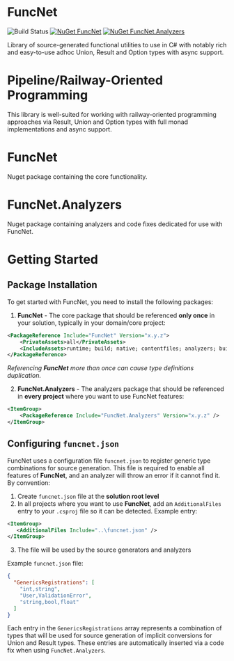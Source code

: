# FuncNet

![Build Status](https://github.com/pawelwilczewski/FuncNet/actions/workflows/ci.yml/badge.svg)
[![NuGet FuncNet](https://img.shields.io/nuget/v/FuncNet?logo=nuget)](https://www.nuget.org/packages/FuncNet/)
[![NuGet FuncNet.Analyzers](https://img.shields.io/nuget/v/FuncNet.Analyzers?logo=nuget)](https://www.nuget.org/packages/FuncNet.Analyzers/)

Library of source-generated functional utilities to use in C# with notably rich and easy-to-use
adhoc Union, Result and Option types with async support.

# Pipeline/Railway-Oriented Programming

This library is well-suited for working with railway-oriented programming approaches via Result,
Union and Option types with full monad implementations and async support.

# FuncNet

Nuget package containing the core functionality.

# FuncNet.Analyzers

Nuget package containing analyzers and code fixes dedicated for use with FuncNet.

# Getting Started

## Package Installation

To get started with FuncNet, you need to install the following packages:

1. **FuncNet** - The core package that should be referenced **only once** in your solution, typically in your
   domain/core
   project:

```xml
<PackageReference Include="FuncNet" Version="x.y.z">
    <PrivateAssets>all</PrivateAssets>
    <IncludeAssets>runtime; build; native; contentfiles; analyzers; buildtransitive</IncludeAssets>
</PackageReference>
```

_Referencing **FuncNet** more than once can cause type definitions duplication._

2. **FuncNet.Analyzers** - The analyzers package that should be referenced in **every project** where you want to use
   FuncNet features:

```xml
<ItemGroup>
    <PackageReference Include="FuncNet.Analyzers" Version="x.y.z" />
</ItemGroup>
```

## Configuring `funcnet.json`

FuncNet uses a configuration file `funcnet.json` to register generic type combinations for source generation.
This file is required to enable all features of **FuncNet**, and an analyzer will throw an error if it cannot find it.
By convention:

1. Create `funcnet.json` file at the **solution root level**
2. In all projects where you want to use **FuncNet**, add an `AdditionalFiles` entry to your `.csproj` file so it can be
   detected. Example entry:

```xml
<ItemGroup>
   <AdditionalFiles Include="..\funcnet.json" />
</ItemGroup>
```

3. The file will be used by the source generators and analyzers

Example `funcnet.json` file:

```json
{
  "GenericsRegistrations": [
    "int,string",
    "User,ValidationError",
    "string,bool,float"
  ]
}
```

Each entry in the `GenericsRegistrations` array represents a combination of types that will be used for source
generation of implicit conversions for Union and Result types.
These entries are automatically inserted via a code fix when using `FuncNet.Analyzers`.
